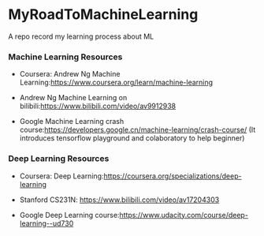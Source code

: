 # MyRoadToMachineLearning
A repo record my learning process about ML

### Machine Learning Resources

- Coursera: Andrew Ng Machine Learning:https://www.coursera.org/learn/machine-learning

- Andrew Ng Machine Learning on bilibili:https://www.bilibili.com/video/av9912938
- Google Machine Learning crash course:https://developers.google.cn/machine-learning/crash-course/ 
(It introduces tensorflow playground and colaboratory to help beginner)

### Deep Learning Resources

- Coursera: Deep Learning:https://coursera.org/specializations/deep-learning

- Stanford CS231N: https://www.bilibili.com/video/av17204303

- Google Deep Learning course:https://www.udacity.com/course/deep-learning--ud730

